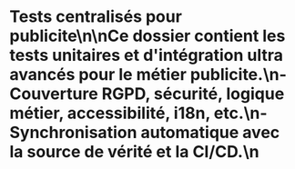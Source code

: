 # Tests centralisés pour publicite\n\nCe dossier contient les tests unitaires et d'intégration ultra avancés pour le métier publicite.\n- Couverture RGPD, sécurité, logique métier, accessibilité, i18n, etc.\n- Synchronisation automatique avec la source de vérité et la CI/CD.\n
